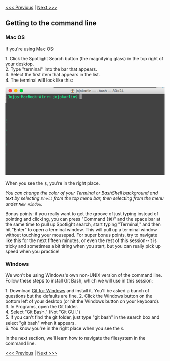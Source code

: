 
[<<< Previous](why-is-the-command-line-useful.md) | [Next >>>](navigation.md)

## Getting to the command line

### Mac OS

If you're using Mac OS:

1\. Click the Spotlight Search button (the magnifying glass) in the top right of your desktop.  
2\. Type "terminal" into the bar that appears.   
3\. Select the first item that appears in the list.  
4\. The terminal will look like this:  

![Terminal in Mac OS](osx_term.png)

When you see the `$`, you're in the right place.

*You can change the color of your Terminal or BashShell background and text by selecting `Shell` from the top menu bar, then selecting from the menu under `New Window`.*

Bonus points: if you really want to get the groove of just typing instead of pointing and clicking, you can press "Command (⌘)" and the space bar at the same time to pull up Spotlight search, start typing "Terminal," and then hit "Enter" to open a terminal window. This will pull up a terminal window without touching your mousepad. For super bonus points, try to navigate like this for the next fifteen minutes, or even the rest of this session--it is tricky and sometimes a bit tiring when you start, but you can really pick up speed when you practice!

### Windows

We won't be using Windows's own non-UNIX version of the command line. Follow these steps to install Git Bash, which we will use in this session:

1\. Download [Git for Windows](https://git-for-windows.github.io/) and install it. You'll be asked a bunch of questions but the defaults are fine.
2\. Click the Windows button on the bottom left of your desktop (or hit the Windows button on your keyboard).  
3\. In Programs, open the Git folder.  
4\. Select "Git Bash." (Not "Git GUI.")  
5\. If you can't find the git folder, just type "git bash" in the search box and select "git bash" when it appears.  
6\. You know you're in the right place when you see the `$`.  

In the next section, we'll learn how to navigate the filesystem in the command line.

[<<< Previous](why-is-the-command-line-useful.md) | [Next >>>](navigation.md)
